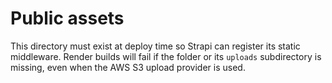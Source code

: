 # Public assets

This directory must exist at deploy time so Strapi can register its static middleware.
Render builds will fail if the folder or its `uploads` subdirectory is missing, even when the AWS S3 upload provider is used.
